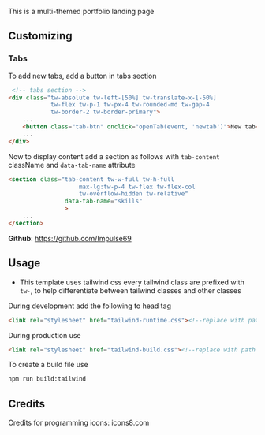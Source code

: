 

This is a multi-themed portfolio landing page 

## Customizing

### Tabs

To add new tabs, add a button in tabs section
```html
 <!-- tabs section -->
<div class="tw-absolute tw-left-[50%] tw-translate-x-[-50%]  
            tw-flex tw-p-1 tw-px-4 tw-rounded-md tw-gap-4 
            tw-border-2 tw-border-primary">
    ...
    <button class="tab-btn" onclick="openTab(event, 'newtab')">New tab</button>
    ...
</div>
```

Now to display content add a section as follows with `tab-content` className and `data-tab-name` attribute
```html
<section class="tab-content tw-w-full tw-h-full
                    max-lg:tw-p-4 tw-flex tw-flex-col 
                    tw-overflow-hidden tw-relative"
                data-tab-name="skills"
                >
    ...
</section>
```


**Github**: https://github.com/Impulse69

## Usage

* This template uses tailwind css every tailwind class are prefixed with `tw-`, to help differentiate
  between tailwind classes and other classes  

During development add the following to head tag

```html
<link rel="stylesheet" href="tailwind-runtime.css"><!--replace with path to your tailwind runtime-->
```
During production use

```html
<link rel="stylesheet" href="tailwind-build.css"><!--replace with path to your tailwind build-->
```

To create a build file use
```html
npm run build:tailwind
```


## Credits

Credits for programming icons: icons8.com
